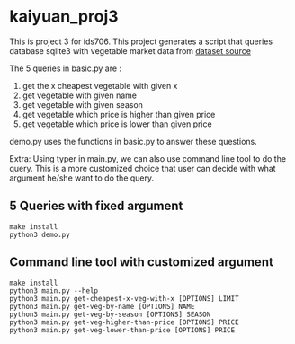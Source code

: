 # kaiyuan_proj3
This is project 3 for ids706. This project generates a script that queries database sqlite3 with vegetable market data from
[dataset source](https://www.kaggle.com/datasets/sudipsamanta35/vegetable-market)

The 5 queries in basic.py are :
1. get the x cheapest vegetable with given x
2. get vegetable with given name
3. get vegetable with given season
4. get vegetable which price is higher than given price
5. get vegetable which price is lower than given price

demo.py uses the functions in basic.py to answer these questions.

Extra:
Using typer in main.py, we can also use command line tool to do the query. This is a more customized choice that user can decide with what argument he/she want to do the query.

## 5 Queries with fixed argument
```
make install
python3 demo.py
```

## Command line tool with customized argument

```
make install
python3 main.py --help
python3 main.py get-cheapest-x-veg-with-x [OPTIONS] LIMIT
python3 main.py get-veg-by-name [OPTIONS] NAME
python3 main.py get-veg-by-season [OPTIONS] SEASON 
python3 main.py get-veg-higher-than-price [OPTIONS] PRICE
python3 main.py get-veg-lower-than-price [OPTIONS] PRICE
```

